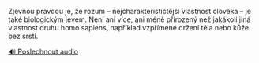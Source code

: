 
Zjevnou pravdou je, že rozum – nejcharakterističtější vlastnost člověka – je také biologickým jevem. Není ani více, ani méně přirozený než jakákoli jiná vlastnost druhu homo sapiens, například vzpřímené držení těla nebo kůže bez srsti.

[🔊 Poslechnout audio](/data/7-paragraphs/audio/chapter_38/para_006-Zjevnou-pravdou-je-e-rozum-nejcharakteristit.mp3)
